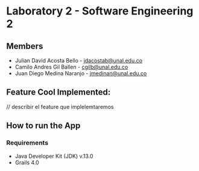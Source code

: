 # Laboratory 2 - Software Engineering 2
## Members
* Julian David Acosta Bello - jdacostab@unal.edu.co
* Camilo Andres Gil Ballen - cgilb@unal.edu.co
* Juan Diego Medina Naranjo - jmedinan@unal.edu.co
## Feature Cool Implemented:
// describir el feature que implelemtaremos

## How to run the App
### Requirements
 * Java Developer Kit (JDK) v.13.0
 * Grails 4.0
